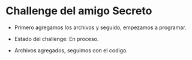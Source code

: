 <h1>Challenge del amigo Secreto</h1>

- Primero agregamos los archivos y seguido, empezamos a programar.

- Estado del challenge: En proceso.

 - Archivos agregados, seguimos con el codigo.
